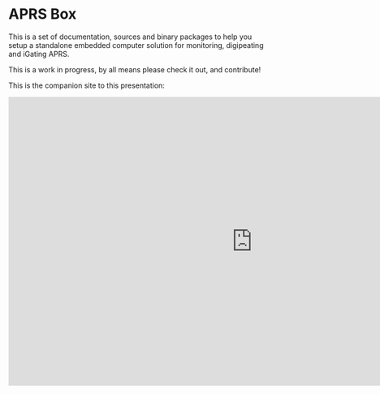 APRS Box
=========

This is a set of documentation, sources and binary packages to help you setup a standalone embedded computer solution for monitoring, digipeating and iGating APRS.

This is a work in progress, by all means please check it out, and contribute!

This is the companion site to this presentation:

<iframe src="https://docs.google.com/presentation/d/1Fw_T00OMBewuyDNFgnuPh6-JGrcbA_alTP6E7sHe3tY/embed?start=false&loop=false&delayms=3000" frameborder="0" width="960" height="569" allowfullscreen="true" mozallowfullscreen="true" webkitallowfullscreen="true"></iframe>
